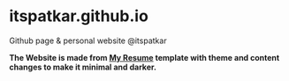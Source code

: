 # itspatkar.github.io
Github page &amp; personal website @itspatkar

**The Website is made from [My Resume](https://bootstrapmade.com/free-html-bootstrap-template-my-resume/) template with theme and content changes to make it minimal and darker.**
